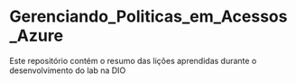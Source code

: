 # Gerenciando_Politicas_em_Acessos_Azure
Este repositório contém o resumo das lições aprendidas durante o desenvolvimento do lab na DIO
